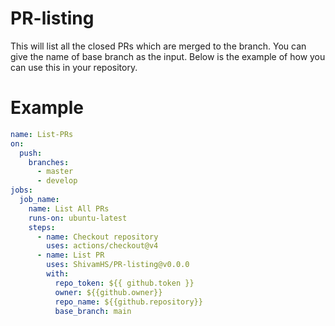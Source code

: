 # PR-listing
This will list all the closed PRs which are merged to the branch. You can give the name of base branch as the input. Below is the example of how you can use this in your repository.

# Example
```yaml
name: List-PRs
on:
  push:
    branches:
      - master
      - develop
jobs:
  job_name:
    name: List All PRs
    runs-on: ubuntu-latest
    steps:
      - name: Checkout repository
        uses: actions/checkout@v4
      - name: List PR
        uses: ShivamHS/PR-listing@v0.0.0
        with:
          repo_token: ${{ github.token }}
          owner: ${{github.owner}}
          repo_name: ${{github.repository}}
          base_branch: main
